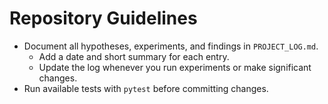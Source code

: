 # Repository Guidelines

- Document all hypotheses, experiments, and findings in `PROJECT_LOG.md`.
  - Add a date and short summary for each entry.
  - Update the log whenever you run experiments or make significant changes.
- Run available tests with `pytest` before committing changes.
